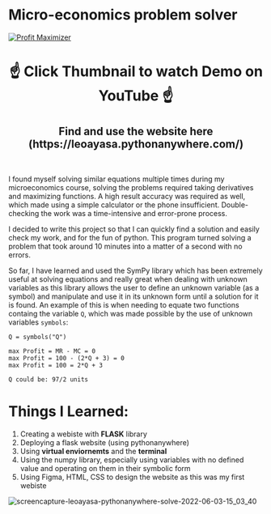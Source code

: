 # Micro-economics problem solver
[![Profit Maximizer](https://user-images.githubusercontent.com/60319236/173171700-46fffab2-b26e-438d-83c8-6449422a222f.png)](https://youtu.be/V6NCQW5-SMs)



<h1 align="center">
☝️ Click Thumbnail to watch Demo on YouTube ☝️
</h1>

<h2 align="center">
Find and use the website here (https://leoayasa.pythonanywhere.com/)
</h2>
<br>


I found myself solving similar equations multiple times during my microeconomics course, solving the problems required taking derivatives and maximizing functions. A high result accuracy was required as well, which made using a simple calculator or the phone insufficient. Double-checking the work was a time-intensive and error-prone process.

I decided to write this project so that I can quickly find a solution and easily check my work, and for the fun of python. This program turned solving a problem that took around 10 minutes into a matter of a second with no errors.

So far, I have learned and used the SymPy library which has been extremely useful at solving equations and really great when dealing with unknown variables as this library allows the user to define an unknown variable (as a symbol) and manipulate and use it in its unknown form until a solution for it is found. An example of this is when needing to equate two functions containg the variable `Q`, which was made possible by the use of unknown variables `symbols`:

```angular2html
Q = symbols("Q")

max Profit = MR - MC = 0
max Profit = 100 - (2*Q + 3) = 0
max Profit = 100 = 2*Q + 3

Q could be: 97/2 units
```

# Things I Learned:
1. Creating a webiste with **FLASK** library
2. Deploying a flask website (using pythonanywhere)
3. Using **virtual enviornemts** and the **terminal**
4. Using the numpy library, especially using variables with no defined value and operating on them in their symbolic form
5. Using Figma, HTML, CSS to design the website as this was my first webiste

![screencapture-leoayasa-pythonanywhere-solve-2022-06-03-15_03_40](https://user-images.githubusercontent.com/60319236/171942473-d55244dc-cb75-4d72-a5ef-f47111bbedd7.png)
